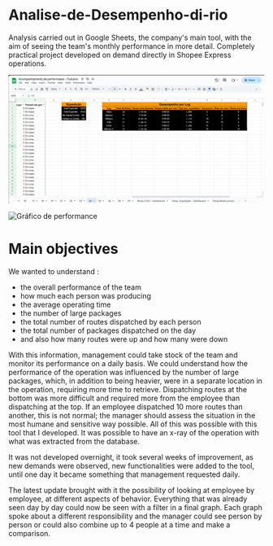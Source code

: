 # Analise-de-Desempenho-di-rio
Analysis carried out in Google Sheets, the company's main tool, with the aim of seeing the team's monthly performance in more detail. Completely practical project developed on demand directly in Shopee Express operations.

![Primeira página da analise](./img/Analise%20de%20performace%20na%20Shopee%20Express.png)

![Gráfico de performance](./img/Gráfico%20de%20Performasse.png)

# Main objectives
We wanted to understand :

- the overall performance of the team
- how much each person was producing
- the average operating time
- the number of large packages
- the total number of routes dispatched by each person
- the total number of packages dispatched on the day
- and also how many routes were up and how many were down

With this information, management could take stock of the team and monitor its performance on a daily basis. We could understand how the performance of the operation was influenced by the number of large packages, which, in addition to being heavier, were in a separate location in the operation, requiring more time to retrieve. Dispatching routes at the bottom was more difficult and required more from the employee than dispatching at the top. If an employee dispatched 10 more routes than another, this is not normal; the manager should assess the situation in the most humane and sensitive way possible. All of this was possible with this tool that I developed. It was possible to have an x-ray of the operation with what was extracted from the database. 

It was not developed overnight, it took several weeks of improvement, as new demands were observed, new functionalities were added to the tool, until one day it became something that management requested daily.

The latest update brought with it the possibility of looking at employee by employee, at different aspects of behavior. Everything that was already seen day by day could now be seen with a filter in a final graph. Each graph spoke about a different responsibility and the manager could see person by person or could also combine up to 4 people at a time and make a comparison.
